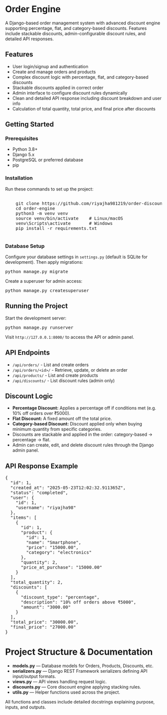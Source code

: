 # Order Engine
A Django-based order management system with advanced discount engine supporting percentage, flat, and category-based discounts. Features include stackable discounts, admin-configurable discount rules, and detailed API responses.

## Features

-   User login/signup and authentication
-   Create and manage orders and products
-   Complex discount logic with percentage, flat, and category-based discounts
-   Stackable discounts applied in correct order
-   Admin interface to configure discount rules dynamically
-   Clean and detailed API response including discount breakdown and user info
-   Calculation of total quantity, total price, and final price after discounts

## Getting Started

### Prerequisites

-   Python 3.8+
-   Django 5.x
-   PostgreSQL or preferred database
-   pip

### Installation
Run these commands to set up the project:
<pre>

    git clone https://github.com/riyajha981219/order-discount-engine.git  
    cd order-engine  
    python3 -m venv venv  
    source venv/bin/activate    # Linux/macOS  
    venv\Scripts\activate       # Windows  
    pip install -r requirements.txt

</pre>

### Database Setup

Configure your database settings in `settings.py` (default is SQLite for development). Then apply migrations:
<pre>python manage.py migrate</pre>
Create a superuser for admin access:
<pre>python manage.py createsuperuser</pre>

## Running the Project

Start the development server:
<pre>python manage.py runserver</pre>
Visit `http://127.0.0.1:8000/` to access the API or admin panel.

## API Endpoints
-   `/api/orders/` - List and create orders
-   `/api/orders/<id>/` - Retrieve, update, or delete an order
-   `/api/products/` - List and create products
-   `/api/discounts/` - List discount rules (admin only)

## Discount Logic
-   **Percentage Discount:** Applies a percentage off if conditions met (e.g. 10% off orders over ₹5000). 
-   **Flat Discount:** A fixed amount off the total price.
-   **Category-based Discount:** Discount applied only when buying minimum quantity from specific categories.
-   Discounts are stackable and applied in the order: category-based → percentage → flat.
-   Admin can create, edit, and delete discount rules through the Django admin panel.

## API Response Example
<pre>
{
  "id": 1,
  "created_at": "2025-05-23T12:02:32.911365Z",
  "status": "completed",
  "user": {
    "id": 1,
    "username": "riyajha98"
  },
  "items": [
    {
      "id": 1,
      "product": {
        "id": 1,
        "name": "Smartphone",
        "price": "15000.00",
        "category": "electronics"
      },
      "quantity": 2,
      "price_at_purchase": "15000.00"
    }
  ],
  "total_quantity": 2,
  "discounts": [
    {
      "discount_type": "percentage",
      "description": "10% off orders above ₹5000",
      "amount": "3000.00"
    }
  ],
  "total_price": "30000.00",
  "final_price": "27000.00"
}
</pre>

# Project Structure & Documentation

-   **models.py** — Database models for Orders, Products, Discounts, etc.
-   **serializers.py** — Django REST Framework serializers defining API input/output formats.
-   **views.py** — API views handling request logic.
-   **discounts.py** — Core discount engine applying stacking rules.
-   **utils.py** — Helper functions used across the project.
    

All functions and classes include detailed docstrings explaining purpose, inputs, and outputs.